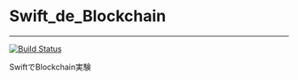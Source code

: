 # Swift_de_Blockchain
---
[![Build Status](https://travis-ci.org/MrSmart00/Swift_de_Blockchain.svg?branch=master)](https://travis-ci.org/MrSmart00/Swift_de_Blockchain)

SwiftでBlockchain実験
